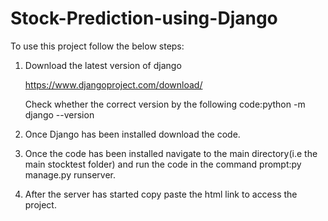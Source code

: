 # Stock-Prediction-using-Django
To use this project follow the below steps:
1. Download the latest version of django
   
   https://www.djangoproject.com/download/
   
   Check whether the correct version by the following code:python -m django --version
2. Once Django has been installed download the code.
   
3. Once the code has been installed navigate to the main directory(i.e the main stocktest folder) and run the code in the command prompt:py manage.py runserver.
   
4. After the server has started copy paste the html link to access the project.
